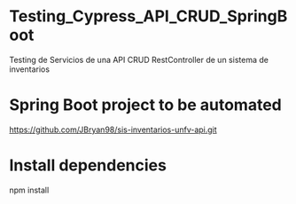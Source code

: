 # Testing_Cypress_API_CRUD_SpringBoot
Testing de Servicios de una API CRUD RestController de un sistema de inventarios

# Spring Boot project to be automated
https://github.com/JBryan98/sis-inventarios-unfv-api.git

# Install dependencies
npm install
